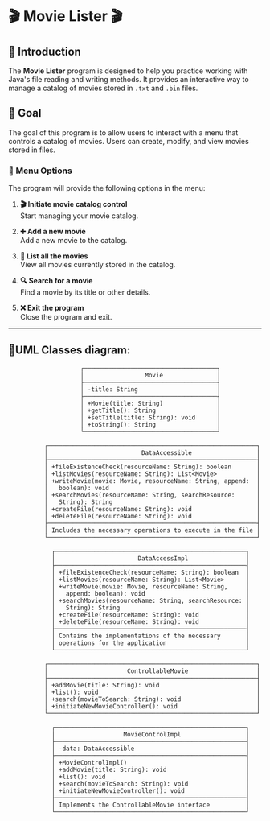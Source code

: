 # 🎬 Movie Lister 🎬

## 📖 Introduction
The **Movie Lister** program is designed to help you practice working with Java's file reading and writing methods. It provides an interactive way to manage a catalog of movies stored in `.txt` and `.bin` files.

## 🎯 Goal
The goal of this program is to allow users to interact with a menu that controls a catalog of movies. Users can create, modify, and view movies stored in files.

### 📝 Menu Options
The program will provide the following options in the menu:

1. **🎬 Initiate movie catalog control**  
   Start managing your movie catalog.
   
2. **➕ Add a new movie**  
   Add a new movie to the catalog.
   
3. **📜 List all the movies**  
   View all movies currently stored in the catalog.
   
4. **🔍 Search for a movie**  
   Find a movie by its title or other details.
   
5. **❌ Exit the program**  
   Close the program and exit.
   
---



## 📑UML Classes diagram:

                        ┌─────────────────────────────────────┐
                        │                 Movie               │
                        ├─────────────────────────────────────┤
                        │ -title: String                      │
                        ├─────────────────────────────────────┤
                        │ +Movie(title: String)               │
                        │ +getTitle(): String                 │
                        │ +setTitle(title: String): void      │
                        │ +toString(): String                 │
                        └─────────────────────────────────────┘

              ┌──────────────────────────────────────────────────────────┐
              │                          DataAccessible                  │
              ├──────────────────────────────────────────────────────────┤
              │ +fileExistenceCheck(resourceName: String): boolean       │
              │ +listMovies(resourceName: String): List<Movie>           │
              │ +writeMovie(movie: Movie, resourceName: String, append:  │
              │   boolean): void                                         │
              │ +searchMovies(resourceName: String, searchResource:      │
              │   String): String                                        │
              │ +createFile(resourceName: String): void                  │
              │ +deleteFile(resourceName: String): void                  │
              ├──────────────────────────────────────────────────────────┤
              │ Includes the necessary operations to execute in the file │
              └──────────────────────────────────────────────────────────┘

                ┌─────────────────────────────────────────────────────┐
                │                       DataAccessImpl                │
                ├─────────────────────────────────────────────────────┤
                │ +fileExistenceCheck(resourceName: String): boolean  │
                │ +listMovies(resourceName: String): List<Movie>      │
                │ +writeMovie(movie: Movie, resourceName: String,     │
                │   append: boolean): void                            │
                │ +searchMovies(resourceName: String, searchResource: │
                │   String): String                                   │
                │ +createFile(resourceName: String): void             │
                │ +deleteFile(resourceName: String): void             │
                ├─────────────────────────────────────────────────────┤
                │ Contains the implementations of the necessary       │
                │ operations for the application                      │
                └─────────────────────────────────────────────────────┘

              ┌──────────────────────────────────────────────────────────┐
              │                      ControllableMovie                   │
              ├──────────────────────────────────────────────────────────┤
              │ +addMovie(title: String): void                           │
              │ +list(): void                                            │
              │ +search(movieToSearch: String): void                     │
              │ +initiateNewMovieController(): void                      │
              └──────────────────────────────────────────────────────────┘

                ┌─────────────────────────────────────────────────────┐
                │                   MovieControlImpl                  │
                ├─────────────────────────────────────────────────────┤
                │ -data: DataAccessible                               │
                ├─────────────────────────────────────────────────────┤
                │ +MovieControlImpl()                                 │
                │ +addMovie(title: String): void                      │
                │ +list(): void                                       │
                │ +search(movieToSearch: String): void                │
                │ +initiateNewMovieController(): void                 │
                ├─────────────────────────────────────────────────────┤
                │ Implements the ControllableMovie interface          │
                └─────────────────────────────────────────────────────┘
